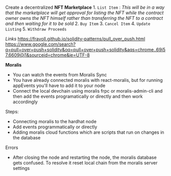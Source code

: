  Create a decentralized **NFT Marketplace**
    1. `List Item` : *This will be in a way that the marketplace will get approval for listing the NFT while the contract owner owns the NFT himself rather than transferring the NFT to a contract and then waiting for it to be sold*
    2. `Buy Item`
    3. `Cancel Item`
    4. `Update Listing` 
    5. `Withdraw Proceeds`

*Links*
https://fravoll.github.io/solidity-patterns/pull_over_push.html
https://www.google.com/search?q=pull+over+push+solidity&oq=pull+over+push+solidity&aqs=chrome..69i57.6609j0j1&sourceid=chrome&ie=UTF-8


**Moralis**

- You can watch the events from Moralis Sync
- You have already connected moralis with react-moralis, but for running appEvents you'll have to add it to your node
- Connect the local devchain using moralis frpc or moralis-admin-cli and then add the events programatically or directly and then work accordingly

Steps: 
- Connecting moralis to the hardhat node 
- Add events programmatically or directly
- Adding moralis cloud functions which are scripts that run on changes in the database

Errors
- After closing the node and restarting the node, the moralis database gets confused. To resolve it reset local chain from the moralis server settings